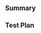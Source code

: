 ## Summary

<!--
 Explain your changes. What existing problem does the pull request solve?

 If there's any open issue or discussions related to this PR, reference the issue here.
-->

## Test Plan

<!--
  Show a list of commands and their outputs that demonstrate
  how this PR resolved the problem or implemented the feature.
-->
